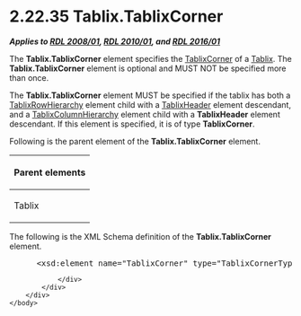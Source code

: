 <html dir="LTR" xmlns:mshelp="http://msdn.microsoft.com/mshelp" xmlns:ddue="http://ddue.schemas.microsoft.com/authoring/2003/5" xmlns:xlink="http://www.w3.org/1999/xlink" xmlns:tool="http://www.microsoft.com/tooltip">
    <head>
        <meta http-equiv="Content-Type" content="text/html; CHARSET=utf-8"></meta>
        <meta name="save" content="history"></meta>
        <title>2.22.35 Tablix.TablixCorner</title>
        <xml>
            <mshelp:toctitle title="2.22.35 Tablix.TablixCorner"></mshelp:toctitle>
            <mshelp:rltitle title="[MS-RDL]: Tablix.TablixCorner"></mshelp:rltitle>
            <mshelp:keyword index="A" term="7252baa9-06e2-4902-b7a3-aa70fc44b350"></mshelp:keyword>
            <mshelp:attr name="DCSext.ContentType" value="open specification"></mshelp:attr>
            <mshelp:attr name="AssetID" value="7252baa9-06e2-4902-b7a3-aa70fc44b350"></mshelp:attr>
            <mshelp:attr name="TopicType" value="kbRef"></mshelp:attr>
            <mshelp:attr name="DCSext.Title" value="[MS-RDL]: Tablix.TablixCorner" />
        </xml>
    </head>
    <body>
        <div id="header">
            <h1 class="heading">2.22.35 Tablix.TablixCorner</h1>
        </div>
        <div id="mainSection">
            <div id="mainBody">
                <div id="allHistory" class="saveHistory"></div>
                <div id="sectionSection0" class="section" name="collapseableSection">
                    

<p><b><i>Applies to </i></b><a href="1e855f94-4617-47e4-b89e-0856c6cb420f.md"><b><i>RDL 2008/01</i></b></a><b><i>,
</i></b><a href="3428e690-a348-4ec7-8a6a-8efb42d2cdee.md"><b><i>RDL 2010/01</i></b></a><b><i>,
and </i></b><a href="52ce3983-2bfc-4e72-9359-42aaf5fe4509.md"><b><i>RDL 2016/01</i></b></a></p>

<p>The <b>Tablix.TablixCorner</b> element specifies the <a href="9512a2e6-b1e9-40f6-845a-41b4bf1bc123.md">TablixCorner</a> of a <a href="e42fb86e-799a-4202-8845-ac38831efccb.md">Tablix</a>. The <b>Tablix.TablixCorner</b>
element is optional and MUST NOT be specified more than once.</p>

<p>The <b>Tablix.TablixCorner</b> element MUST be specified if
the tablix has both a <a href="08a188d7-05bd-43b8-8d23-11568db8949b.md">TablixRowHierarchy</a>
element child with a <a href="ac71f119-59be-471b-9316-e95b931402cb.md">TablixHeader</a>
element descendant, and a <a href="4f5c9261-6652-41b2-81cc-3f6423ce0dbb.md">TablixColumnHierarchy</a>
element child with a <b>TablixHeader</b> element descendant. If this element is
specified, it is of type <b>TablixCorner</b>.</p>

<p>Following is the parent element of the <b>Tablix.TablixCorner</b>
element.</p>

<table>
 <thead>
  <tr>
   <th>
   <p>Parent elements</p>
   </th>
  </tr>
 </thead>
 <tr>
  <td>
  <p>Tablix</p>
  </td>
 </tr>
</table>

<p>The following is the XML Schema definition of the <b>Tablix.TablixCorner</b>
element.</p>

<dl>
<dd>
<div><pre> &lt;xsd:element name=&quot;TablixCorner&quot; type=&quot;TablixCornerType&quot; minOccurs=&quot;0&quot; /&gt;
</pre></div>
</dd></dl>


                </div>
            </div>
        </div>
    </body>
</html>